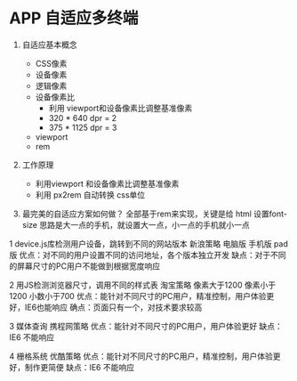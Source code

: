 # APP 自适应多终端
1. 自适应基本概念
	- CSS像素
	- 设备像素
	- 逻辑像素
	- 设备像素比
		+ 利用 viewport和设备像素比调整基准像素
		+ 320 * 640  dpr = 2
		+ 375 * 1125 dpr = 3
	- viewport
	- rem

2. 工作原理
	- 利用viewport 和设备像素比调整基准像素
	- 利用 px2rem 自动转换 css单位

3. 最完美的自适应方案如何做？
  全部基于rem来实现，关键是给 html 设置font-size
    思路是大一点的手机，就设置大一点，小一点的手机就小一点


1 device.js库检测用户设备，跳转到不同的网站版本
	新浪策略
		电脑版
		手机版
		pad版
	优点：对不同的用户设置不同的访问地址，各个版本独立开发
	缺点：对于不同的屏幕尺寸的PC用户不能做到根据宽度响应

2 用JS检测浏览器尺寸，调用不同的样式表
	淘宝策略
		像素大于1200
		像素小于1200
		小数小于700
	优点：能针对不同尺寸的PC用户，精准控制，用户体验更好，IE6也能响应
	确点：页面只有一个，对技术要求较高

3 媒体查询
	携程网策略
		优点：能针对不同尺寸的PC用户，用户体验更好
		缺点：IE6 不能响应

4 栅格系统
	优酷策略
		优点：能针对不同尺寸的PC用户，精准控制，用户体验更好，制作更简便
		缺点：IE6 不能响应
